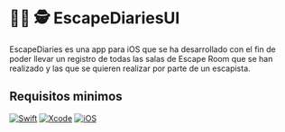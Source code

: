 # 🕵️‍♀️ 🕵️ EscapeDiariesUI

EscapeDiaries es una app para iOS que se ha desarrollado con el fin de poder llevar un registro de todas las salas de Escape Room que se han realizado y las que se quieren realizar por parte de un escapista.


## Requisitos minimos
[![Swift](https://img.shields.io/badge/Swift-red?style=for-the-badge&messege="5"&logo=swift&logoColor=white&labelColor=101010)]()
[![Xcode](https://img.shields.io/badge/Xcode-blue?style=for-the-badge&logo=xcode&logoColor=white&labelColor=101010)]()
[![iOS](https://img.shields.io/badge/iOS-lightgrey?style=for-the-badge&logo=ios&logoColor=white&labelColor=101010)]()


